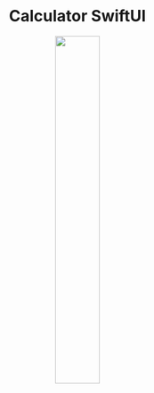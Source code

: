 <br />
<div align="center">
  <h1 align="center">Calculator  SwiftUI</h1>
</div>
<div align="center">
<img src="https://github.com/Ardacanuysal/IOS-Calculator/blob/main/Calculator.SwiftUI/ScreenShoots/Simulator%20Screen%20Shot%20-%20iPhone%2014%20Pro%20-%202023-01-25%20at%2019.40.36.png?raw=true" width="40%"  /> </div>



 
